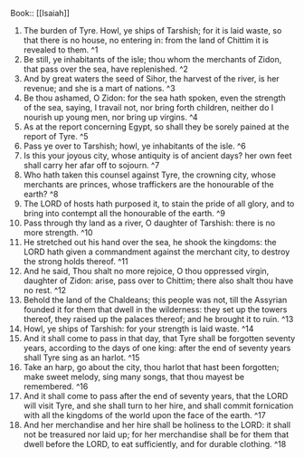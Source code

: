  Book:: [[Isaiah]]
 1. The burden of Tyre. Howl, ye ships of Tarshish; for it is laid waste, so that there is no house, no entering in: from the land of Chittim it is revealed to them. ^1
 2. Be still, ye inhabitants of the isle; thou whom the merchants of Zidon, that pass over the sea, have replenished. ^2
 3. And by great waters the seed of Sihor, the harvest of the river, is her revenue; and she is a mart of nations. ^3
 4. Be thou ashamed, O Zidon: for the sea hath spoken, even the strength of the sea, saying, I travail not, nor bring forth children, neither do I nourish up young men, nor bring up virgins. ^4
 5. As at the report concerning Egypt, so shall they be sorely pained at the report of Tyre. ^5
 6. Pass ye over to Tarshish; howl, ye inhabitants of the isle. ^6
 7. Is this your joyous city, whose antiquity is of ancient days? her own feet shall carry her afar off to sojourn. ^7
 8. Who hath taken this counsel against Tyre, the crowning city, whose merchants are princes, whose traffickers are the honourable of the earth? ^8
 9. The LORD of hosts hath purposed it, to stain the pride of all glory, and to bring into contempt all the honourable of the earth. ^9
 10. Pass through thy land as a river, O daughter of Tarshish: there is no more strength. ^10
 11. He stretched out his hand over the sea, he shook the kingdoms: the LORD hath given a commandment against the merchant city, to destroy the strong holds thereof. ^11
 12. And he said, Thou shalt no more rejoice, O thou oppressed virgin, daughter of Zidon: arise, pass over to Chittim; there also shalt thou have no rest. ^12
 13. Behold the land of the Chaldeans; this people was not, till the Assyrian founded it for them that dwell in the wilderness: they set up the towers thereof, they raised up the palaces thereof; and he brought it to ruin. ^13
 14. Howl, ye ships of Tarshish: for your strength is laid waste. ^14
 15. And it shall come to pass in that day, that Tyre shall be forgotten seventy years, according to the days of one king: after the end of seventy years shall Tyre sing as an harlot. ^15
 16. Take an harp, go about the city, thou harlot that hast been forgotten; make sweet melody, sing many songs, that thou mayest be remembered. ^16
 17. And it shall come to pass after the end of seventy years, that the LORD will visit Tyre, and she shall turn to her hire, and shall commit fornication with all the kingdoms of the world upon the face of the earth. ^17
 18. And her merchandise and her hire shall be holiness to the LORD: it shall not be treasured nor laid up; for her merchandise shall be for them that dwell before the LORD, to eat sufficiently, and for durable clothing. ^18
